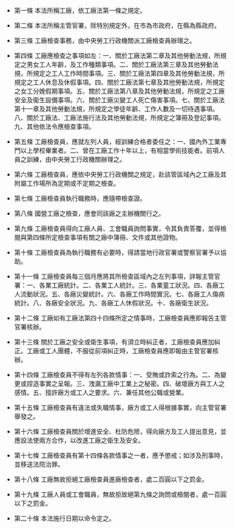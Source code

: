 * 第一條 本法所稱工廠，依工廠法第一條之規定。

* 第二條 本法所稱主管官署，除特別規定外，在市為市政府，在縣為縣政府。

* 第三條 工廠檢查事務，由中央勞工行政機關派工廠檢查員辦理之。

* 第四條 工廠應檢查之事項如左：一、關於工廠法第二章及其他勞動法規，所規定之男女工人年齡，及工作種類事項。二、關於工廠法第三章及其他勞動法規，所規定之工人工作時間事項。三、關於工廠法第四章及其他勞動法規，所規定之工人休息及休假事項。四、關於工廠法第七章及其他勞動法規，所規定之女工分娩假期事項。五、關於工廠法第八章及其他勞動法規，所規定之工廠安全及衛生設備事項。六、關於工廠災變工人死亡傷害事項。七、關於工廠法第十一章及其他勞動法規，所規定之學徒年齡、工作人數及一切待遇事項。八、關於工廠法、工廠法施行法及其他勞動法規，所規定之簿冊及登記事項。九、其他依法令應檢查事項。

* 第五條 工廠檢查員，應就左列人員，經訓練合格者委任之：一、國內外工業專門以上學校畢業者。二、曾在工廠工作十年以上，有相當學術技能者。前項人員之訓練，由中央勞工行政機關辦理之。

* 第六條 工廠檢查員，應依中央勞工行政機關之規定，赴該管區域內之工廠及其附屬工作場所為定期或不定期之檢查。

* 第七條 工廠檢查員執行職務時，應隨帶檢查證。

* 第八條 國營工廠之檢查，應會同該廠之主辦機關行之。

* 第九條 工廠檢查員得向工廠人員、工會職員詢問事實，令其負責答覆，並得檢閱與第四條所定檢查事項有關之廠中簿冊、文件或其他證物。

* 第十條 工廠檢查員為執行職務有必要時，得請當地行政官署或警察官署予以協助。

* 第十一條 工廠檢查員每三個月應將其所檢查區域內之左列事項，詳報主管官署：一、各業工廠統計。二、各業工人統計。三、各業童工狀況。四、各廠工人流動狀況。五、各廠災變統計。六、各廠工作時間實況。七、各廠工人傷病統計。八、各廠安全狀況。九、各廠工人休假狀況。十、各廠衛生狀況。

* 第十二條 工廠如有工廠法第四十四條所定之情事時，工廠檢查員應即報告主管官署核辦。

* 第十三條 關於工廠之安全或衛生事項，有須立時糾正者，工廠檢查員應加糾正。工廠或工人團體，不服從前項糾正時，工廠檢查員應即報由主管官署核辦。

* 第十四條 工廠檢查員不得有左列各款情事：一、受賄或詐索之行為。二、為變更或捏造事實之呈報。三、洩漏工廠中工業上之秘密。四、破壞廠方與工人之感情。五、擅許廠方或工人之要求。六、兼任其他公職或營業。

* 第十五條 工廠檢查員有違法或失職情事，廠方或工人得根據事實，向主管官署舉發之。

* 第十六條 工廠檢查員關於增進安全、杜防危險，得向廠方及工人提出意見，並應設法使兩方合作，以改進工廠之衛生及安全。

* 第十七條 工廠檢查員有第十四條各款情事之一者，應予懲戒；如涉及刑事時，並移送法院治罪。

* 第十八條 工廠無故拒絕工廠檢查員進廠檢查者，處二百圓以下之罰金。

* 第十九條 工廠人員或工會職員，無故拒故絕第九條之詢問或檢閱者，處一百圓以下之罰金。

* 第二十條 本法施行日期以命令定之。

